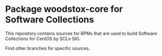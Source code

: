 # Package woodstox-core for Software Collections

This repository contains sources for RPMs that are used
to build Software Collections for CentOS by SCLo SIG.

Find other branches for specific sources.
